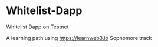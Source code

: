 # Whitelist-Dapp
Whitelist Dapp on Testnet

A learning path using https://learnweb3.io Sophomore track
